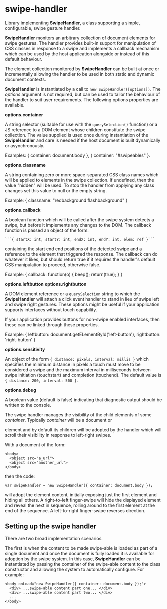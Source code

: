 # swipe-handler

Library implementing __SwipeHandler__, a class supporting a simple, configurable,
swipe gesture handler.

__SwipeHandler__ monitors an arbitrary collection of document elements for swipe
gestures.  The handler provides built-in support for manipulation of CSS classes
in response to a swipe and implements a callback mechanism which can be used by
the host application alongside or instead of this default behaviour.

The element collection monitored by __SwipeHandler__ can be built at once or
incrementally allowing the handler to be used in both static and dynamic document
contexts.

__SwipeHandler__ is instantiated by a call to ```new SwipeHandler([options])```.
The _options_ argument is not required, but can be used to tailor the behaviour of
the handler to suit user requirements.  The following options properties are available.

__options.container__

A string selector (suitable for use with the ```querySelection()``` function) or a
JS reference to a DOM element whose children constitute the swipe collection.  The
value supplied is used once during instantiation of the __SwipeHandler__ and care is
needed if the host document is built dynamically or asynchronously.

Examples: { container: document.body }, { container: "#swipeables" }.

__options.classname__

A string containing zero or more space-separated CSS class names which will be applied
to elements in the swipe collection.  If undefined, then the value "hidden" will be used.
To stop the handler from applying any class changes set this value to null or the empty
string.

Example: { classname: "redbackground flashbackground" }

__options.callback__

A boolean function which will be called after the swipe system detects a swipe, but before
it implements any changes to the DOM.  The callback function is passed an object of the form:

    ```{ startX: int, startY: int, endX: int, endY: int, elem: ref }```
    
containing the start end end positions of the detected swipe and a reference to the element
that triggered the response.  The callback can do whatever it likes, but should return true
if it requires the handler's default CSS manipulation to proceed, otherwise false.

Example: { callback: function(o) { beep(); return(true); } }

__options.leftbutton__
__options.rightbutton__

A DOM element reference or a ```querySelection``` string to which the __SwipeHandler__ will
attach a click event handler to stand in lieu of swipe left and swipe right gestures.  These
options might be useful if your application supports interfaces without touch capability.

If your application provides buttons for non-swipe enabled interfaces, then these can be
linked through these properties.

Example: { leftbutton: document.getELementById('left-button'), rightbutton: 'right-button' }

__options.sensitivity__

An object of the form ```{ distance: pixels, interval: millis }``` which specifies the minimum
distance in pixels a touch must move to be considered a swipe and the maximum interval in
milliseconds between swipe initiation (touchstart) and completion (touchend).  The default value
is ```{ distance: 200, interval: 500 }```.

__options.debug__

A boolean value (default is false) indicating that diagnostic output should be written to
the console.

The swipe handler manages the visibility of the child elements of some _container_.
Typically _container_ will be a document <body> or <div> element and by default
its children will be adopted by the handler which will scroll their visibility in
response to left-right swipes.
  
With a document of the form:
```
<body>
  <object src="a_url">
  <object src="another_url">
</body>
```
then the code:
```
var swipeHandler = new SwipeHandler({ container: document.body });
```
will adopt the <object> element content, initially exposing just the first element
and hiding all others.  A right-to-left finger-swipe will hide the displayed element
and reveal the next in sequence, rolling around to the first element at the end of
the sequence.  A left-to-right finger-swipe reverses direction.
  
## Setting up the swipe handler

There are two broad implementation scenarios.

The first is when the content to be made swipe-able is loaded as part of a single
document and once the document is fully loaded it is available for adoption by the
swipe system.  In this case, __SwipeHandler__ can be instantiated by passing the
container of the swipe-able content to the class constructor and allowing the
system to automatically configure.  For example:
```
<body onLoad="new SwipeHandler({ container: document.body });">
  <div> ...swipe-able content part one... </div>
  <div> ...swipe-able content part two... </div>
  ...
</body>
```



